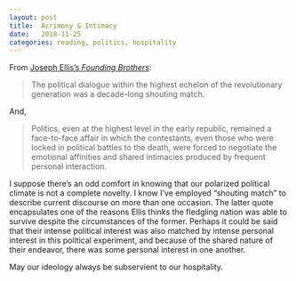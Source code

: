 ```yaml
---
layout: post
title:  Acrimony & Intimacy
date:   2018-11-25
categories: reading, politics, hospitality
---
```


From [Joseph Ellis’s _Founding Brothers_](https://www.indiebound.org/book/9780375705243):

> The political dialogue within the highest echelon of the revolutionary generation was a decade-long shouting match.  

And,

> Politics, even at the highest level in the early republic, remained a face-to-face affair in which the contestants, even those who were locked in political battles to the death, were forced to negotiate the emotional affinities and shared intimacies produced by frequent personal interaction.  

I suppose there’s an odd comfort in knowing that our polarized political climate is not a complete novelty. I know I’ve employed “shouting match” to describe current discourse on more than one occasion. The latter quote encapsulates one of the reasons Ellis thinks the fledgling nation was able to survive despite the circumstances of the former. Perhaps it could be said that their intense political interest was also matched by intense personal interest in this political experiment, and because of the shared nature of their endeavor, there was some personal interest in one another. 

May our ideology always be subservient to our hospitality.